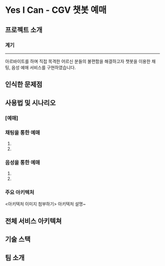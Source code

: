 # Yes I Can - CGV 챗봇 예매

## 프로젝트 소개
### 계기
---
아르바이트를 하며 직접 목격한 어르신 분들의 불편함을 해결하고자 챗봇을 이용한 채팅, 음성 예매 서비스를 구현하였습니다.

인식한 문제점
---

## 사용법 및 시나리오
### [예매]
### 채팅을 통한 예매
1.
2.

### 음성을 통한 예매
1.
2.

### 주요 아키텍처
<아키텍처 이미지 첨부하기>
아키텍처 설명~

## 전체 서비스 아키텍쳐

## 기술 스택

## 팀 소개